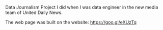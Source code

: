 Data Journalism Project I did when I was data engineer in the new media team of United Daily News.

The web page was built on the website: https://goo.gl/eXUzTq
